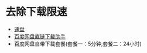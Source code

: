 # 去除下载限速
- [速盘](http://www.speedpan.com/)
- [百度网盘直链下载助手](https://github.com/syhyz1990/baiduyun)
- 百度网盘自带下载套餐(套餐一：5分钟,套餐二：24小时)
